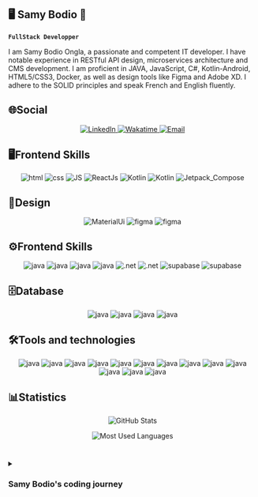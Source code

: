 ## 🖥️ Samy Bodio 👋

**`FullStack Developper`**

I am Samy Bodio Ongla, a passionate and competent IT developer. I have notable experience in RESTful API design, microservices architecture and CMS development. I am proficient in JAVA, JavaScript, C#, Kotlin-Android, HTML5/CSS3, Docker, as well as design tools like Figma and Adobe XD. I adhere to the SOLID principles and speak French and English fluently.

## 🌐Social

<p align="center">
  <a href="https://www.linkedin.com/in/samy-bodio-0814b72ab/">
    <img src="https://custom-icon-badges.demolab.com/badge/LinkedIn-Connect-blue?style=flat&logo=linkedin" alt="LinkedIn" />
  </a>
  <a href="https://wakatime.com/@Samy_Bodio">
    <img src="https://custom-icon-badges.demolab.com/badge/Wakatime-Account-green.svg?logo=wakatime" alt="Wakatime" />
  </a>
  <a href="mailto:samybodio8@gmail.com">
    <img src="https://custom-icon-badges.demolab.com/badge/Email-Send-D14836?style=flat&logo=gmail" alt="Email" />
  </a>
</p>

##  🖥️Frontend Skills

<p align="center">
  <img src="https://custom-icon-badges.demolab.com/badge/Html5-Advanced-orange.svg?logo=html" alt="html" />
  <img src="https://custom-icon-badges.demolab.com/badge/Css-Intermediate-blue.svg?logo=css" alt="css" />
  <img src="https://custom-icon-badges.demolab.com/badge/JS-Intermediate-yellow.svg?logo=javascript" alt="JS" />
  <img src="https://custom-icon-badges.demolab.com/badge/ReactJs-Advanced-blue.svg?logo=react" alt="ReactJs" />
  <img src="https://custom-icon-badges.demolab.com/badge/Android-Advanced-green.svg?logo=android" alt="Kotlin" />
  <img src="https://custom-icon-badges.demolab.com/badge/SceneBuilder-Intermediate-green.svg?logo=scenebuilder" alt="Kotlin" />
  <img src="https://custom-icon-badges.demolab.com/badge/Jetpack_Compose-Advanced-purple.svg?logo=jetpack-compose" alt="Jetpack_Compose" />
</p>

##  🎨Design
<p align="center">
  <img src="https://custom-icon-badges.demolab.com/badge/MaterialUi-Advanced-pink.svg?logo=materialui" alt="MaterialUi" />
  <img src="https://custom-icon-badges.demolab.com/badge/Figma-Advanced-green.svg?logo=figma" alt="figma" />
  <img src="https://custom-icon-badges.demolab.com/badge/AdobeXd-Advanced-red.svg?logo=adobexd" alt="figma" />
</p>

## ⚙️Frontend Skills
<p align="center">
  <img src="https://custom-icon-badges.demolab.com/badge/Java-Advanced-red.svg?logo=java&logoColor=white" alt="java" />
  <img src="https://custom-icon-badges.demolab.com/badge/Spring-Advanced-green.svg?logo=spring" alt="java" />
  <img src="https://custom-icon-badges.demolab.com/badge/SpringBoot-Advanced-green.svg?logo=springboot" alt="java" />
  <img src="https://custom-icon-badges.demolab.com/badge/Quarkus-Beginner-red.svg?logo=quarkus&logoColor=blue" alt="java" />
  <img src="https://custom-icon-badges.demolab.com/badge/Csharp-Advanced-red.svg?logo=.net&logoColor=white" alt=".net" />
  <img src="https://custom-icon-badges.demolab.com/badge/Firebase-Intermediate-yellow.svg?logo=firebase&logoColor=yellow" alt=".net" />
  <img src="https://custom-icon-badges.demolab.com/badge/Supabase-Intermediate-white.svg?logo=supabase" alt="supabase" />
  <img src="https://custom-icon-badges.demolab.com/badge/Swagger-Intermediate-white.svg?logo=swagger" alt="supabase" />
</p>

##  🗄️Database
<p align="center">
  <img src="https://custom-icon-badges.demolab.com/badge/Postgresql-Intermediate-brown.svg?logo=postgresql&logoColor=white" alt="java" />
  <img src="https://custom-icon-badges.demolab.com/badge/Mysql-Advanced-cyan.svg?logo=mysql&logoColor=white" alt="java" />
  <img src="https://custom-icon-badges.demolab.com/badge/Oracle-Intermediate-silver.svg?logo=oracle" alt="java" />
  <img src="https://custom-icon-badges.demolab.com/badge/MongoDb-Intermediate-navy.svg?logo=mongodb" alt="java" />
</p>

##  🛠️Tools and technologies
<p align="center">
  <img src="https://custom-icon-badges.demolab.com/badge/Postman-Intermediate-orange.svg?logo=postman" alt="java" />
  <img src="https://custom-icon-badges.demolab.com/badge/Npm-Intermediate-silver.svg?logo=npm" alt="java" />
  <img src="https://custom-icon-badges.demolab.com/badge/Jira-Intermediate-pink.svg?logo=jira" alt="java" />
  <img src="https://custom-icon-badges.demolab.com/badge/Clickup-Intermediate-teal.svg?logo=clickup" alt="java" />
  <img src="https://custom-icon-badges.demolab.com/badge/Linux-Intermediate-navy.svg?logo=linux" alt="java" />
  <img src="https://custom-icon-badges.demolab.com/badge/Git-Intermediate-olive.svg?logo=git" alt="java" />
  <img src="https://custom-icon-badges.demolab.com/badge/Docker-Intermediate-teal.svg?logo=docker" alt="java" />
  <img src="https://custom-icon-badges.demolab.com/badge/MongoDb-Intermediate-indigo.svg?logo=heroku" alt="java" />
  <img src="https://custom-icon-badges.demolab.com/badge/Heroku-Intermediate-beige.svg?logo=aws" alt="java" />
  <img src="https://custom-icon-badges.demolab.com/badge/Vscode-Intermediate-green.svg?logo=vs-code" alt="java" />
  <img src="https://custom-icon-badges.demolab.com/badge/VisualStudio-Intermediate-maroon.svg?logo=visual-studio" alt="java" />
  <img src="https://custom-icon-badges.demolab.com/badge/Idea-Intermediate-magenta.svg?logo=intellij-idea" alt="java" />
  <img src="https://custom-icon-badges.demolab.com/badge/AndroidStudio-Intermediate-indigo.svg?logo=android-studio" alt="java" />
</p>

##  📊Statistics
<p align="center">
  <img src="https://github-readme-stats.vercel.app/api?username=Samy-Bodio2&show_icons=true&theme=radical" alt="GitHub Stats"/>
</p>

<p align="center">
  <img src="https://github-readme-stats.vercel.app/api/top-langs/?username=Samy-Bodio2&layout=compact" alt="Most Used Languages" />
</p>

#

<details>
  <summary><h3>Samy Bodio's coding journey</h3></summary>
  As a young student passionate about programming and technologies, when I am not in class or in business, I work on projects that I am passionate about. I have developed several applications on various platforms such as native android, multiplatform, web and desktop. Every day is an opportunity to learn new things.
</details>
